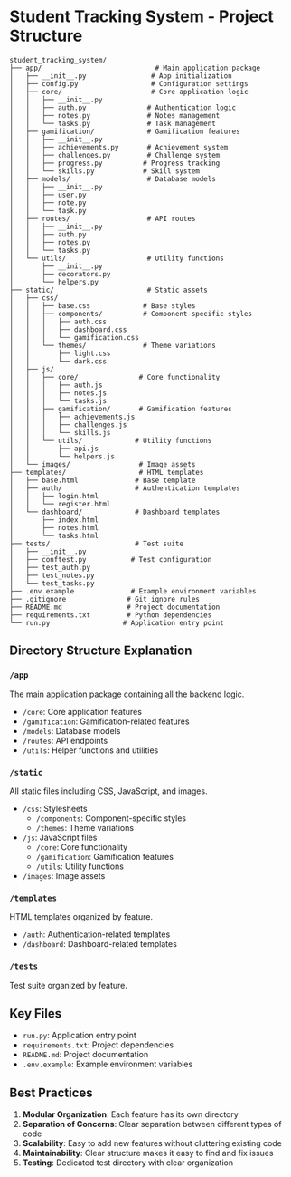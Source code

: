 # Student Tracking System - Project Structure

```
student_tracking_system/
├── app/                            # Main application package
│   ├── __init__.py                # App initialization
│   ├── config.py                  # Configuration settings
│   ├── core/                      # Core application logic
│   │   ├── __init__.py
│   │   ├── auth.py               # Authentication logic
│   │   ├── notes.py              # Notes management
│   │   └── tasks.py              # Task management
│   ├── gamification/             # Gamification features
│   │   ├── __init__.py
│   │   ├── achievements.py       # Achievement system
│   │   ├── challenges.py         # Challenge system
│   │   ├── progress.py          # Progress tracking
│   │   └── skills.py            # Skill system
│   ├── models/                   # Database models
│   │   ├── __init__.py
│   │   ├── user.py
│   │   ├── note.py
│   │   └── task.py
│   ├── routes/                   # API routes
│   │   ├── __init__.py
│   │   ├── auth.py
│   │   ├── notes.py
│   │   └── tasks.py
│   └── utils/                    # Utility functions
│       ├── __init__.py
│       ├── decorators.py
│       └── helpers.py
├── static/                       # Static assets
│   ├── css/
│   │   ├── base.css             # Base styles
│   │   ├── components/          # Component-specific styles
│   │   │   ├── auth.css
│   │   │   ├── dashboard.css
│   │   │   └── gamification.css
│   │   └── themes/              # Theme variations
│   │       ├── light.css
│   │       └── dark.css
│   ├── js/
│   │   ├── core/               # Core functionality
│   │   │   ├── auth.js
│   │   │   ├── notes.js
│   │   │   └── tasks.js
│   │   ├── gamification/       # Gamification features
│   │   │   ├── achievements.js
│   │   │   ├── challenges.js
│   │   │   └── skills.js
│   │   └── utils/             # Utility functions
│   │       ├── api.js
│   │       └── helpers.js
│   └── images/                 # Image assets
├── templates/                  # HTML templates
│   ├── base.html              # Base template
│   ├── auth/                  # Authentication templates
│   │   ├── login.html
│   │   └── register.html
│   └── dashboard/             # Dashboard templates
│       ├── index.html
│       ├── notes.html
│       └── tasks.html
├── tests/                     # Test suite
│   ├── __init__.py
│   ├── conftest.py           # Test configuration
│   ├── test_auth.py
│   ├── test_notes.py
│   └── test_tasks.py
├── .env.example              # Example environment variables
├── .gitignore               # Git ignore rules
├── README.md                # Project documentation
├── requirements.txt         # Python dependencies
└── run.py                  # Application entry point
```

## Directory Structure Explanation

### `/app`
The main application package containing all the backend logic.

- `/core`: Core application features
- `/gamification`: Gamification-related features
- `/models`: Database models
- `/routes`: API endpoints
- `/utils`: Helper functions and utilities

### `/static`
All static files including CSS, JavaScript, and images.

- `/css`: Stylesheets
  - `/components`: Component-specific styles
  - `/themes`: Theme variations
- `/js`: JavaScript files
  - `/core`: Core functionality
  - `/gamification`: Gamification features
  - `/utils`: Utility functions
- `/images`: Image assets

### `/templates`
HTML templates organized by feature.

- `/auth`: Authentication-related templates
- `/dashboard`: Dashboard-related templates

### `/tests`
Test suite organized by feature.

## Key Files

- `run.py`: Application entry point
- `requirements.txt`: Project dependencies
- `README.md`: Project documentation
- `.env.example`: Example environment variables

## Best Practices

1. **Modular Organization**: Each feature has its own directory
2. **Separation of Concerns**: Clear separation between different types of code
3. **Scalability**: Easy to add new features without cluttering existing code
4. **Maintainability**: Clear structure makes it easy to find and fix issues
5. **Testing**: Dedicated test directory with clear organization
